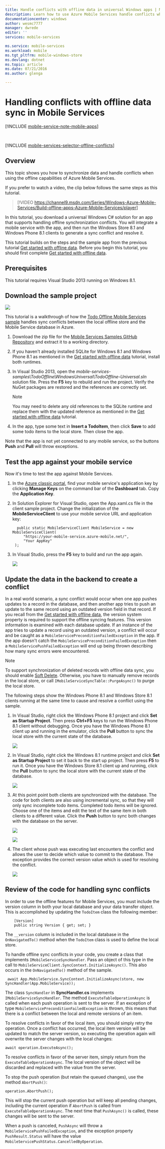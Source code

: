 ```yaml
---
title: Handle conflicts with offline data in universal Windows apps | Microsoft Azure
description: Learn how to use Azure Mobile Services handle conflicts when syncing offline data in your universal Windows application
documentationcenter: windows
author: wesmc7777
manager: dwrede
editor: ''
services: mobile-services

ms.service: mobile-services
ms.workload: mobile
ms.tgt_pltfrm: mobile-windows-store
ms.devlang: dotnet
ms.topic: article
ms.date: 07/21/2016
ms.author: glenga

---
```

# Handling conflicts with offline data sync in Mobile Services
[!INCLUDE [mobile-service-note-mobile-apps](../../includes/mobile-services-note-mobile-apps.md)]

&nbsp;

[!INCLUDE [mobile-services-selector-offline-conflicts](../../includes/mobile-services-selector-offline-conflicts.md)]

## Overview
This topic shows you how to synchronize data and handle conflicts when using the offline capabilities of Azure Mobile Services.

If you prefer to watch a video, the clip below follows the same steps as this tutorial.

> [!VIDEO https://channel9.msdn.com/Series/Windows-Azure-Mobile-Services/Build-offline-apps-Azure-Mobile-Services/player]
> 
> 
> 

In this tutorial, you download a universal Windows C# solution for an app that supports handling offline synchronization conflicts. You will integrate a mobile service with the app, and then run the Windows Store 8.1 and Windows Phone 8.1 clients to generate a sync conflict and resolve it.

This tutorial builds on the steps and the sample app from the previous tutorial [Get started with offline data](mobile-services-windows-store-dotnet-get-started-offline-data.md). Before you begin this tutorial, you should first complete [Get started with offline data](mobile-services-windows-store-dotnet-get-started-offline-data.md).

## Prerequisites
This tutorial requires Visual Studio 2013 running on Windows 8.1.

## Download the sample project
![](./media/mobile-services-windows-store-dotnet-handling-conflicts-offline-data/mobile-services-handling-conflicts-app-run1.png)

This tutorial is a walkthrough of how the [Todo Offline Mobile Services sample](http://go.microsoft.com/fwlink/?LinkId=512866) handles sync conflicts between the local offline store and the Mobile Service database in Azure.

1. Download the zip file for the [Mobile Services Samples GitHub Repository](http://go.microsoft.com/fwlink/?LinkId=512865) and extract it to a working directory.
2. If you haven't already installed SQLite for Windows 8.1 and Windows Phone 8.1 as mentioned in the [Get started with offline data](mobile-services-windows-store-dotnet-get-started-offline-data.md) tutorial, install both runtimes.
3. In Visual Studio 2013, open the *mobile-services-samples\TodoOffline\WindowsUniversal\TodoOffline-Universal.sln* solution file. Press the **F5** key to rebuild and run the project. Verify the NuGet packages are restored and the references are correctly set.
   
   > [!NOTE]
   > You may need to delete any old references to the SQLite runtime and replace them with the updated reference as mentioned in the [Get started with offline data] tutorial.
   > 
4. In the app, type some text in **Insert a TodoItem**, then click **Save** to add some todo items to the local store. Then close the app.

Note that the app is not yet connected to any mobile service, so the buttons **Push** and **Pull** will throw exceptions.

## Test the app against your  mobile service
Now it's time to test the app against Mobile Services.

1. In the [Azure classic portal](https://manage.windowsazure.com/), find your mobile service's application key by clicking **Manage Keys** on the command bar of the **Dashboard** tab. Copy the **Application Key**.
2. In Solution Explorer for Visual Studio, open the App.xaml.cs file in the client sample project. Change the initialization of the **MobileServiceClient** to use your mobile service URL and application key:
   
         public static MobileServiceClient MobileService = new MobileServiceClient(
            "https://your-mobile-service.azure-mobile.net/",
            "Your AppKey"
        );
3. In Visual Studio, press the **F5** key to build and run the app again.
   
    ![](./media/mobile-services-windows-store-dotnet-handling-conflicts-offline-data/mobile-services-handling-conflicts-app-run1.png)

## Update the data in the backend to create a conflict
In a real world scenario, a sync conflict would occur when one app pushes updates to a record in the database, and then another app tries to push an update to the same record using an outdated version field in that record. If you recall from the [Get started with offline data](mobile-services-windows-store-dotnet-get-started-offline-data.md), the version system property is required to support the offline syncing features. This version information is examined with each database update. If an instance of the app tries to update a record using an outdated version, a conflict will occur and be caught as a `MobileServicePreconditionFailedException` in the app. If the app doesn't catch the `MobileServicePreconditionFailedException` then a `MobileServicePushFailedException` will end up being thrown describing how many sync errors were encountered.

> [!NOTE]
> To support synchronization of deleted records with offline data sync, you should enable [Soft Delete](mobile-services-using-soft-delete.md). Otherwise, you have to manually remove records in the local store, or call `IMobileServiceSyncTable::PurgeAsync()` to purge the local store.
> 
> 

The following steps show the Windows Phone 8.1 and Windows Store 8.1 clients running at the same time to cause and resolve a conflict using the sample.

1. In Visual Studio, right click the Windows Phone 8.1 project and click **Set as Startup Project**. Then press **Ctrl+F5** keys to run the Windows Phone 8.1 client without debugging. Once you have the Windows Phone 8.1 client up and running in the emulator, click the **Pull** button to sync the local store with the current state of the database.
   
    ![](./media/mobile-services-windows-store-dotnet-handling-conflicts-offline-data/wp81-view.png)
2. In Visual Studio, right click the Windows 8.1 runtime project and click **Set as Startup Project** to set it back to the start up project. Then press **F5** to run it. Once you have the Windows Store 8.1 client up and running, click the **Pull** button to sync the local store with the current state of the database.
   
    ![](./media/mobile-services-windows-store-dotnet-handling-conflicts-offline-data/win81-view.png)
3. At this point point both clients are synchronized with the database. The code for both clients are also using incremental sync, so that they will only sync incomplete todo items. Completed todo items will be ignored. Choose one of the items and edit the text of the same item in both clients to a different value. Click the **Push** button to sync both changes with the database on the server.
   
    ![](./media/mobile-services-windows-store-dotnet-handling-conflicts-offline-data/wp81-edit-text.png)
   
    ![](./media/mobile-services-windows-store-dotnet-handling-conflicts-offline-data/win81-edit-text.png)
4. The client whose push was executing last encounters the conflict and allows the user to decide which value to commit to the database. The exception provides the correct version value which is used for resolving the conflict.
   
    ![](./media/mobile-services-windows-store-dotnet-handling-conflicts-offline-data/conflict.png)

## Review of the code for handling sync conflicts
In order to use the offline features for Mobile Services, you must include the version column in both your local database and your data transfer object. This is accomplished by updating the `TodoItem` class the following member:

        [Version]
        public string Version { get; set; }

The `__version` column is included in the local database in the  `OnNavigatedTo()` method when the `TodoItem` class is used to define the local store.

To handle offline sync conflicts in your code, you create a class that implements `IMobileServiceSyncHandler`. Pass an object of this type in the call to `MobileServiceClient.SyncContext.InitializeAsync()`. This also occurs in the  `OnNavigatedTo()` method of the sample.

     await App.MobileService.SyncContext.InitializeAsync(store, new SyncHandler(App.MobileService));

The class `SyncHandler` in **SyncHandler.cs** implements `IMobileServiceSyncHandler`. The method `ExecuteTableOperationAsync` is called when each push operation is sent to the server. If an exception of type `MobileServicePreconditionFailedException` is thrown, this means that there is a conflict between the local and remote versions of an item.

To resolve conflicts in favor of the local item, you should simply retry the operation. Once a conflict has occurred, the local item version will be updated to match the server version, so executing the operation again will overwrite the server changes with the local changes:

    await operation.ExecuteAsync();

To resolve conflicts in favor of the server item, simply return from the `ExecuteTableOperationAsync`. The local version of the object will be discarded and replaced with the value from the server.

To stop the push operation (but retain the queued changes), use the method `AbortPush()`:

    operation.AbortPush();

This will stop the current push operation but will keep all pending changes, including the current operation if `AbortPush` is called from `ExecuteTableOperationAsync`. The next time that `PushAsync()` is called, these changes will be sent to the server.

When a push is canceled, `PushAsync` will throw a `MobileServicePushFailedException`, and the exception property `PushResult.Status` will have the value `MobileServicePushStatus.CancelledByOperation`.

<!-- Images -->
[0]: ./media/mobile-services-windows-store-dotnet-handling-conflicts-offline-data/mobile-services-handling-conflicts-app-run1.png
[1]: ./media/mobile-services-windows-store-dotnet-handling-conflicts-offline-data/javascript-backend-database.png
[2]: ./media/mobile-services-windows-store-dotnet-handling-conflicts-offline-data/dotnet-backend-database.png
[3]: ./media/mobile-services-windows-store-dotnet-handling-conflicts-offline-data/wp81-view.png
[4]: ./media/mobile-services-windows-store-dotnet-handling-conflicts-offline-data/win81-view.png
[5]: ./media/mobile-services-windows-store-dotnet-handling-conflicts-offline-data/wp81-edit-text.png
[6]: ./media/mobile-services-windows-store-dotnet-handling-conflicts-offline-data/win81-edit-text.png
[7]: ./media/mobile-services-windows-store-dotnet-handling-conflicts-offline-data/conflict.png




<!-- URLs -->
[Handling conflicts code sample]: http://go.microsoft.com/fwlink/?LinkId=394787
[Get started with Mobile Services]: ../mobile-services-windows-store-get-started.md
[Get started with offline data]: mobile-services-windows-store-dotnet-get-started-offline-data.md
[SQLite for Windows 8.1]: http://go.microsoft.com/fwlink/?LinkId=394776
[Azure classic portal]: https://manage.windowsazure.com/
[Handling Database Conflicts]: mobile-services-windows-store-dotnet-handle-database-conflicts.md#test-app
[Mobile Services Samples GitHub Repository]: http://go.microsoft.com/fwlink/?LinkId=512865
[Todo Offline Mobile Services sample]: http://go.microsoft.com/fwlink/?LinkId=512866

